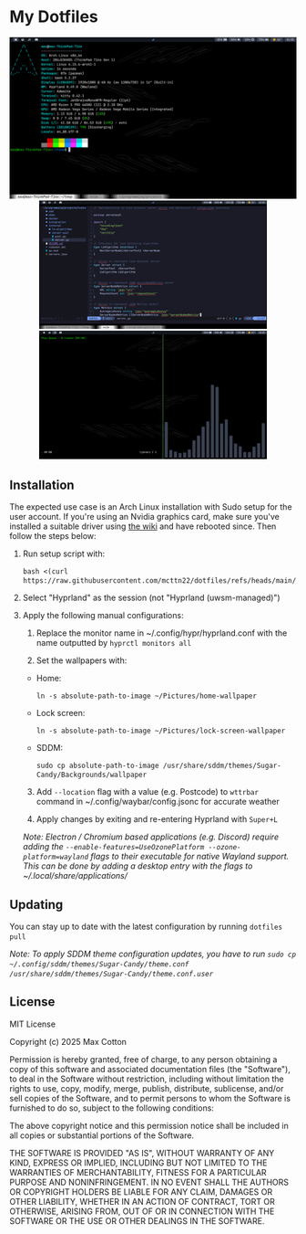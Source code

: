 # My Dotfiles

<div align="center">
    <img src="images/screenshot-1.png" width="600"><br/>
    <img src="images/screenshot-2.png" width="400" style="display: inline-block">
    <img src="images/screenshot-3.png" width="400" style="display: inline-block">
</div>

## Installation

The expected use case is an Arch Linux installation with Sudo setup for the user account. If you're using an Nvidia graphics card, make sure you've installed a suitable driver using [the wiki](https://wiki.archlinux.org/title/NVIDIA) and have rebooted since. Then follow the steps below:

1. Run setup script with:

   ```
   bash <(curl https://raw.githubusercontent.com/mcttn22/dotfiles/refs/heads/main/.github/setup.sh)
   ```

2. Select "Hyprland" as the session (not "Hyprland (uwsm-managed)")

3. Apply the following manual configurations:

    1. Replace the monitor name in ~/.config/hypr/hyprland.conf with the name outputted by `hyprctl monitors all`

    2. Set the wallpapers with:

      - Home:
        ```
        ln -s absolute-path-to-image ~/Pictures/home-wallpaper
        ```

      - Lock screen:
        ```
        ln -s absolute-path-to-image ~/Pictures/lock-screen-wallpaper
        ```
    
      - SDDM:
        ```
        sudo cp absolute-path-to-image /usr/share/sddm/themes/Sugar-Candy/Backgrounds/wallpaper
        ```

    3. Add `--location` flag with a value (e.g. Postcode) to `wttrbar` command in ~/.config/waybar/config.jsonc for accurate weather

    4. Apply changes by exiting and re-entering Hyprland with `Super+L`

    *Note: Electron / Chromium based applications (e.g. Discord) require adding the `--enable-features=UseOzonePlatform --ozone-platform=wayland` flags to their executable for native Wayland support. This can be done by adding a desktop entry with the flags to ~/.local/share/applications/*

## Updating

You can stay up to date with the latest configuration by running `dotfiles pull`

*Note: To apply SDDM theme configuration updates, you have to run ```sudo cp ~/.config/sddm/themes/Sugar-Candy/theme.conf /usr/share/sddm/themes/Sugar-Candy/theme.conf.user```*

## License

MIT License

Copyright (c) 2025 Max Cotton

Permission is hereby granted, free of charge, to any person obtaining a copy
of this software and associated documentation files (the "Software"), to deal
in the Software without restriction, including without limitation the rights
to use, copy, modify, merge, publish, distribute, sublicense, and/or sell
copies of the Software, and to permit persons to whom the Software is
furnished to do so, subject to the following conditions:

The above copyright notice and this permission notice shall be included in all
copies or substantial portions of the Software.

THE SOFTWARE IS PROVIDED "AS IS", WITHOUT WARRANTY OF ANY KIND, EXPRESS OR
IMPLIED, INCLUDING BUT NOT LIMITED TO THE WARRANTIES OF MERCHANTABILITY,
FITNESS FOR A PARTICULAR PURPOSE AND NONINFRINGEMENT. IN NO EVENT SHALL THE
AUTHORS OR COPYRIGHT HOLDERS BE LIABLE FOR ANY CLAIM, DAMAGES OR OTHER
LIABILITY, WHETHER IN AN ACTION OF CONTRACT, TORT OR OTHERWISE, ARISING FROM,
OUT OF OR IN CONNECTION WITH THE SOFTWARE OR THE USE OR OTHER DEALINGS IN THE
SOFTWARE.

